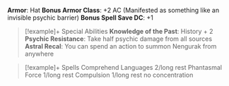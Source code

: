 **Armor**: Hat
**Bonus Armor Class**: +2 AC (Manifested as something like an invisible psychic barrier)
**Bonus Spell Save DC**: +1
> [!example]+ Special Abilities
> **Knowledge of the Past**:
> History + 2
> **Psychic Resistance**:
> Take half psychic damage from all sources
> **Astral Recal**:
> You can spend an action to summon Nengurak from anywhere

> [!example]+ Spells
> Comprehend Languages 2/long rest
> Phantasmal Force 1/long rest
> Compulsion 1/long rest no concentration 

